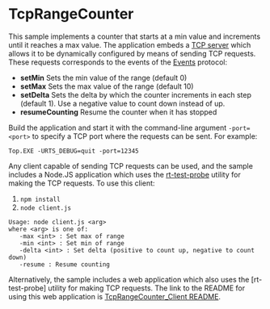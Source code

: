 # TcpRangeCounter

This sample implements a counter that starts at a min value and increments until it reaches a max value. The application embeds a [TCP server](../TcpServer/) which allows it to be dynamically configured by means of sending TCP requests. These requests corresponds to the events of the [Events](Events.art) protocol:

- **setMin** Sets the min value of the range (default 0)
- **setMax** Sets the max value of the range (default 10)
- **setDelta** Sets the delta by which the counter increments in each step (default 1). Use a negative value to count down instead of up.
- **resumeCounting** Resume the counter when it has stopped

Build the application and start it with the command-line argument `-port=<port>` to specify a TCP port where the requests can be sent. For example:

```
Top.EXE -URTS_DEBUG=quit -port=12345
```

Any client capable of sending TCP requests can be used, and the sample includes a Node.JS application which uses the [rt-test-probe](https://github.com/HCL-TECH-SOFTWARE/rt-test-probe) utility for making the TCP requests. To use this client:

1. `npm install`
2. `node client.js`

```
Usage: node client.js <arg>
where <arg> is one of:
   -max <int> : Set max of range
   -min <int> : Set min of range
   -delta <int> : Set delta (positive to count up, negative to count down)
   -resume : Resume counting
```

Alternatively, the sample includes a web application which also uses the [rt-test-probe] utility for making TCP requests. The link to the README for using this web application is [TcpRangeCounter_Client README](client-ui\README.md).